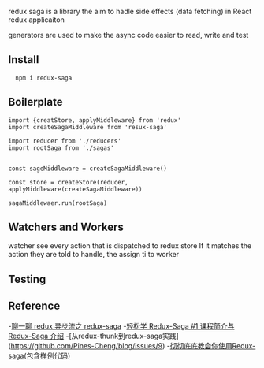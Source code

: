 

redux saga is a library the aim to hadle side effects (data fetching) in React redux applicaiton

generators are used to make the async code easier to read, write and test

## Install
```
  npm i redux-saga
```

## Boilerplate
```
import {creatStore, applyMiddleware} from 'redux'
import createSagaMiddleware from 'resux-saga'

import reducer from './reducers'
import rootSaga from './sagas'


const sageMiddleware = createSagaMiddleware()

const store = createStore(reducer, applyMiddleware(createSagaMiddleware))

sagaMiddlewaer.run(rootSaga)
```

## Watchers and Workers
watcher see every action that is dispatched to redux store
If it matches the action they are told to handle, the assign ti to worker




## Testing

## Reference
-[聊一聊 redux 异步流之 redux-saga](https://www.jianshu.com/p/e84493c7af35)
-[轻松学 Redux-Saga #1 课程简介与 Redux-Saga 介绍](https://www.youtube.com/watch?v=JuX9aJhvO_s&t=26s)
-[从redux-thunk到redux-saga实践] (https://github.com/Pines-Cheng/blog/issues/9)
-[彻彻底底教会你使用Redux-saga(包含样例代码)](https://segmentfault.com/a/1190000015583055)